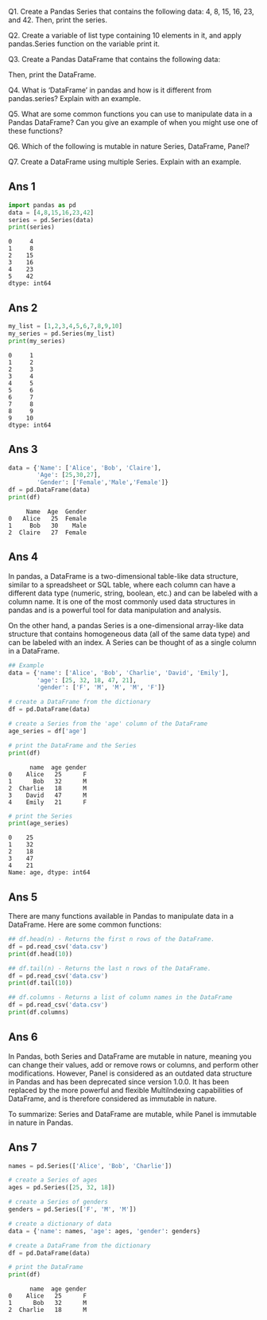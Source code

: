 Q1. Create a Pandas Series that contains the following data: 4, 8, 15, 16, 23, and 42. Then, print the series.

Q2. Create a variable of list type containing 10 elements in it, and apply pandas.Series function on the
variable print it.

Q3. Create a Pandas DataFrame that contains the following data:

Then, print the DataFrame.

Q4. What is ‘DataFrame’ in pandas and how is it different from pandas.series? Explain with an example.

Q5. What are some common functions you can use to manipulate data in a Pandas DataFrame? Can
you give an example of when you might use one of these functions?

Q6. Which of the following is mutable in nature Series, DataFrame, Panel?

Q7. Create a DataFrame using multiple Series. Explain with an example.

## Ans 1


```python
import pandas as pd
data = [4,8,15,16,23,42]
series = pd.Series(data)
print(series)
```

    0     4
    1     8
    2    15
    3    16
    4    23
    5    42
    dtype: int64


## Ans 2


```python
my_list = [1,2,3,4,5,6,7,8,9,10]
my_series = pd.Series(my_list)
print(my_series)
```

    0     1
    1     2
    2     3
    3     4
    4     5
    5     6
    6     7
    7     8
    8     9
    9    10
    dtype: int64


## Ans 3


```python
data = {'Name': ['Alice', 'Bob', 'Claire'],
        'Age': [25,30,27],
        'Gender': ['Female','Male','Female']}
df = pd.DataFrame(data)
print(df)
```

         Name  Age  Gender
    0   Alice   25  Female
    1     Bob   30    Male
    2  Claire   27  Female


## Ans 4
In pandas, a DataFrame is a two-dimensional table-like data structure, similar to a spreadsheet or SQL table, where each column can have a different data type (numeric, string, boolean, etc.) and can be labeled with a column name. It is one of the most commonly used data structures in pandas and is a powerful tool for data manipulation and analysis.

On the other hand, a pandas Series is a one-dimensional array-like data structure that contains homogeneous data (all of the same data type) and can be labeled with an index. A Series can be thought of as a single column in a DataFrame.


```python
## Example
data = {'name': ['Alice', 'Bob', 'Charlie', 'David', 'Emily'],
        'age': [25, 32, 18, 47, 21],
        'gender': ['F', 'M', 'M', 'M', 'F']}

# create a DataFrame from the dictionary
df = pd.DataFrame(data)

# create a Series from the 'age' column of the DataFrame
age_series = df['age']

# print the DataFrame and the Series
print(df)
```

          name  age gender
    0    Alice   25      F
    1      Bob   32      M
    2  Charlie   18      M
    3    David   47      M
    4    Emily   21      F



```python
# print the Series
print(age_series)
```

    0    25
    1    32
    2    18
    3    47
    4    21
    Name: age, dtype: int64


## Ans 5
There are many functions available in Pandas to manipulate data in a DataFrame. Here are some common functions:



```python
## df.head(n) - Returns the first n rows of the DataFrame.
df = pd.read_csv('data.csv')
print(df.head(10))
```


```python
## df.tail(n) - Returns the last n rows of the DataFrame.
df = pd.read_csv('data.csv')
print(df.tail(10))
```


```python
## df.columns - Returns a list of column names in the DataFrame
df = pd.read_csv('data.csv')
print(df.columns)
```

## Ans 6
In Pandas, both Series and DataFrame are mutable in nature, meaning you can change their values, add or remove rows or columns, and perform other modifications. However, Panel is considered as an outdated data structure in Pandas and has been deprecated since version 1.0.0. It has been replaced by the more powerful and flexible MultiIndexing capabilities of DataFrame, and is therefore considered as immutable in nature.

To summarize: Series and DataFrame are mutable, while Panel is immutable in nature in Pandas.

## Ans 7



```python
names = pd.Series(['Alice', 'Bob', 'Charlie'])

# create a Series of ages
ages = pd.Series([25, 32, 18])

# create a Series of genders
genders = pd.Series(['F', 'M', 'M'])

# create a dictionary of data
data = {'name': names, 'age': ages, 'gender': genders}

# create a DataFrame from the dictionary
df = pd.DataFrame(data)

# print the DataFrame
print(df)
```

          name  age gender
    0    Alice   25      F
    1      Bob   32      M
    2  Charlie   18      M



```python

```
